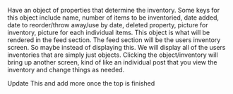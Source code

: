 Have an object of properties that determine the inventory. Some keys for this object include name, number of items to be inventoried, date added, date to reorder/throw away/use by date, deleted property, picture for inventory, picture for each individual items. This object is what will be rendered in the feed section. The feed section will be the users inventory screen. So maybe instead of displaying this. We will display all of the users inventories that are simply just objects. Clicking the object/inventory will bring up another screen, kind of like an individual post that you view the inventory and change things as needed. 

Update This and add more once the top is finished